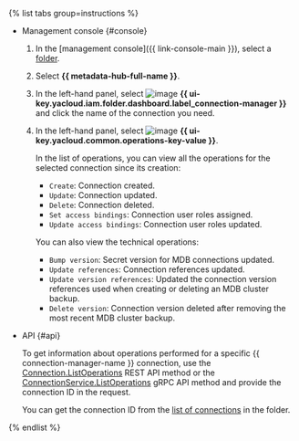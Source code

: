 {% list tabs group=instructions %}

- Management console {#console}

  1. In the [management console]({{ link-console-main }}), select a [folder](../../resource-manager/concepts/resources-hierarchy.md#folder).
  1. Select **{{ metadata-hub-full-name }}**.
  1. In the left-hand panel, select ![image](../../_assets/console-icons/plug-connection.svg) **{{ ui-key.yacloud.iam.folder.dashboard.label_connection-manager }}** and click the name of the connection you need.
  1. In the left-hand panel, select ![image](../../_assets/console-icons/list-check.svg) **{{ ui-key.yacloud.common.operations-key-value }}**.

     In the list of operations, you can view all the operations for the selected connection since its creation:

     * `Create`: Connection created.
     * `Update`: Connection updated.
     * `Delete`: Connection deleted.
     * `Set access bindings`: Connection user roles assigned.
     * `Update access bindings`: Connection user roles updated.

     You can also view the technical operations:

     * `Bump version`: Secret version for MDB connections updated.
     * `Update references`: Connection references updated.
     * `Update version references`: Updated the connection version references used when creating or deleting an MDB cluster backup.
     * `Delete version`: Connection version deleted after removing the most recent MDB cluster backup.

- API {#api}
  
  To get information about operations performed for a specific {{ connection-manager-name }} connection, use the [Connection.ListOperations](../../metadata-hub/connection-manager/api-ref/Connection/listOperations.md) REST API method or the [ConnectionService.ListOperations](../../metadata-hub/connection-manager/api-ref/grpc/Connection/listOperations.md) gRPC API method and provide the connection ID in the request.

  You can get the connection ID from the [list of connections](../../metadata-hub/operations/view-connection.md#connection-list) in the folder.

{% endlist %}